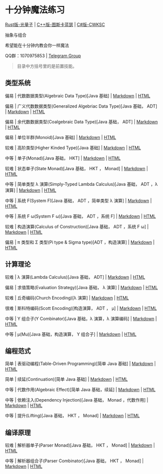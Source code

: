 # 十分钟魔法练习

[Rust版-光量子](https://github.com/PhotonQuantum/magic-in-ten-mins-rs) |
[C++版-图斯卡蓝瑟](https://github.com/tusikalanse/magic-in-ten-mins-cpp) |
[C#版-CWKSC](https://github.com/CWKSC/magic-in-ten-mins-csharp)

抽象与组合

希望能在十分钟内教会你一样魔法

QQ群：1070975853 | 
[Telegram Group](https://t.me/joinchat/HZm-VAAFTrIxoxQQ)

> 目录中方括号里的是前置技能。

## 类型系统

偏易 | 代数数据类型(Algebraic Data Type)[Java 基础] |
[Markdown](doc/ADT.md) |
[HTML](https://goldimax.github.io/magic-in-ten-mins/html/ADT.html)

偏易 | 广义代数数据类型(Generalized Algebriac Data Type)[Java 基础， ADT] |
[Markdown](doc/GADT.md) |
[HTML](https://goldimax.github.io/magic-in-ten-mins/html/GADT.html)

偏易 | 余代数数据类型(Coalgebraic Data Type)[Java 基础， ADT] |
[Markdown](doc/CoData.md) |
[HTML](https://goldimax.github.io/magic-in-ten-mins/html/CoData.html)

偏易 | 单位半群(Monoid)[Java 基础] |
[Markdown](doc/Monoid.md) |
[HTML](https://goldimax.github.io/magic-in-ten-mins/html/Monoid.html)

较难 | 高阶类型(Higher Kinded Type)[Java 基础] |
[Markdown](doc/HKT.md) |
[HTML](https://goldimax.github.io/magic-in-ten-mins/html/HKT.html)

中等 | 单子(Monad)[Java 基础， HKT] |
[Markdown](doc/Monad.md) |
[HTML](https://goldimax.github.io/magic-in-ten-mins/html/Monad.html)

较难 | 状态单子(State Monad)[Java 基础， HKT ， Monad] |
[Markdown](doc/StateMonad.md) |
[HTML](https://goldimax.github.io/magic-in-ten-mins/html/StateMonad.html)

中等 | 简单类型 λ 演算(Simply-Typed Lambda Calculus)[Java 基础， ADT ，λ 演算] |
[Markdown](doc/STLC.md) |
[HTML](https://goldimax.github.io/magic-in-ten-mins/html/STLC.html)

中等 | 系统 F(System F)[Java 基础， ADT ，简单类型 λ 演算] |
[Markdown](doc/SystemF.md) |
[HTML](https://goldimax.github.io/magic-in-ten-mins/html/SystemF.html)

中等 | 系统 F ω(System F ω)[Java 基础， ADT ，系统 F] |
[Markdown](doc/SysFO.md) | 
[HTML](https://goldimax.github.io/magic-in-ten-mins/html/SysFO.html)

较难 | 构造演算(Calculus of Construction)[Java 基础， ADT ，系统 F ω] |
[Markdown](doc/CoC.md) |
[HTML](https://goldimax.github.io/magic-in-ten-mins/html/CoC.html)

偏易 | π 类型和 Σ 类型(Pi type & Sigma type)[ADT ，构造演算] |
[Markdown](doc/PiSigma.md) |
[HTML](https://goldimax.github.io/magic-in-ten-mins/html/PiSigma.html)

## 计算理论

较难 | λ 演算(Lambda Calculus)[Java 基础， ADT] |
[Markdown](doc/Lambda.md) |
[HTML](https://goldimax.github.io/magic-in-ten-mins/html/Lambda.html)

偏易 | 求值策略(Evaluation Strategy)[Java 基础， λ 演算] |
[Markdown](doc/EvalStrategy.md) |
[HTML](https://goldimax.github.io/magic-in-ten-mins/html/EvalStrategy.html)

较难 | 丘奇编码(Church Encoding)[λ 演算] |
[Markdown](doc/ChurchE.md) |
[HTML](https://goldimax.github.io/magic-in-ten-mins/html/ChurchE.html)

很难 | 斯科特编码(Scott Encoding)[构造演算， ADT ， μ] |
[Markdown](doc/ScottE.md) |
[HTML](https://goldimax.github.io/magic-in-ten-mins/html/ScottE.html)

中等 | Y 组合子(Y Combinator)[Java 基础，λ 演算，λ 演算编码] |
[Markdown](doc/YCombinator.md) |
[HTML](https://goldimax.github.io/magic-in-ten-mins/html/YCombinator.html)

中等 | μ(Mu)[Java 基础，构造演算， Y 组合子] |
[Markdown](doc/Mu.md) |
[HTML](https://goldimax.github.io/magic-in-ten-mins/html/Mu.html)

## 编程范式

简单 | 表驱动编程(Table-Driven Programming)[简单 Java 基础] |
[Markdown](doc/TableDriven.md) |
[HTML](https://goldimax.github.io/magic-in-ten-mins/html/TableDriven.html)

简单 | 续延(Continuation)[简单 Java 基础] |
[Markdown](doc/Continuation.md) |
[HTML](https://goldimax.github.io/magic-in-ten-mins/html/Continuation.html)

中等 | 代数作用(Algebraic Effect)[简单 Java 基础，续延] |
[Markdown](doc/Algeff.md) |
[HTML](https://goldimax.github.io/magic-in-ten-mins/html/Algeff.html)

中等 | 依赖注入(Dependency Injection)[Java 基础， Monad ，代数作用] |
[Markdown](doc/DepsInj.md) |
[HTML](https://goldimax.github.io/magic-in-ten-mins/html/DepsInj.html)

中等 | 提升(Lifting)[Java 基础， HKT ， Monad] |
[Markdown](doc/Lifting.md) |
[HTML](https://goldimax.github.io/magic-in-ten-mins/html/Lifting.html)

## 编译原理

较难 | 解析器单子(Parser Monad)[Java 基础， HKT ， Monad] |
[Markdown](doc/ParserM.md) |
[HTML](https://goldimax.github.io/magic-in-ten-mins/html/ParserM.html)

中等 | 解析器组合子(Parser Combinator)[Java 基础， HKT ， Monad] |
[Markdown](doc/Parsec.md) |
[HTML](https://goldimax.github.io/magic-in-ten-mins/html/Parsec.html)
